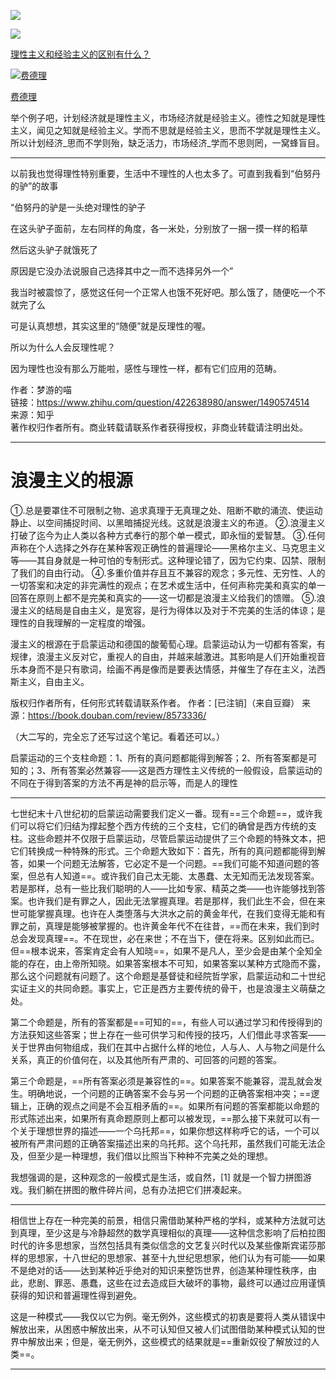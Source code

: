 ![](https://pic4.zhimg.com/c51cfaff7f17f11def08313a965a8a97_b.webp)

![](https://pic1.zhimg.com/2ae1a4c37d25646df082c413bea6c254_b.webp)




[理性主义和经验主义的区别有什么？](https://www.zhihu.com/question/271919929/answer/2051686702)

[![费德理](https://pic2.zhimg.com/50/da8e974dc_s.jpg?source=57bbeac9)](https://www.zhihu.com/people/liu-wei-98-17)

[费德理](https://www.zhihu.com/people/liu-wei-98-17)

举个例子吧，计划经济就是理性主义，市场经济就是经验主义。德性之知就是理性主义，闻见之知就是经验主义。学而不思就是经验主义，思而不学就是理性主义。所以计划经济_思而不学则殆，缺乏活力，市场经济_学而不思则罔，一窝蜂盲目。

---


以前我也觉得理性特别重要，生活中不理性的人也太多了。可直到我看到“伯努丹的驴”的故事

“伯努丹的驴是一头绝对理性的驴子

在这头驴子面前，左右同样的角度，各一米处，分别放了一捆一摸一样的稻草

然后这头驴子就饿死了

原因是它没办法说服自己选择其中之一而不选择另外一个”

我当时被震惊了，感觉这任何一个正常人也饿不死好吧。那么饿了，随便吃一个不就完了么

可是认真想想，其实这里的“随便”就是反理性的喔。

所以为什么人会反理性呢？

因为理性也没有那么万能啦，感性与理性一样，都有它们应用的范畴。

  
  
作者：梦游的喵  
链接：https://www.zhihu.com/question/422638980/answer/1490574514  
来源：知乎  
著作权归作者所有。商业转载请联系作者获得授权，非商业转载请注明出处。

---

# 浪漫主义的根源
①.总是要罩住不可限制之物、追求真理于无真理之处、阻断不歇的涌流、使运动静止、以空间捕捉时间、以黑暗捕捉光线。这就是浪漫主义的布道。 ②.浪漫主义打破了迄今为止人类以各种方式奉行的那个单一模式，即永恒的爱智慧。 ③.任何声称在个人选择之外存在某种客观正确性的普遍理论——黑格尔主义、马克思主义等——其自身就是一种可怕的专制形式。这种理论错了，因为它约束、囚禁、限制了我们的自由行动。 ④.多重价值并存且互不兼容的观念；多元性、无穷性、人的一切答案和决定的非完满性的观点；在艺术或生活中，任何声称完美和真实的单一回答在原则上都不是完美和真实的——这一切都是浪漫主义给我们的馈赠。 ⑤.浪漫主义的结局是自由主义，是宽容，是行为得体以及对于不完美的生活的体谅；是理性的自我理解的一定程度的增强。

漫主义的根源在于启蒙运动和德国的酸葡萄心理。启蒙运动认为一切都有答案，有规律，浪漫主义反对它，重视人的自由，并越来越激进。其影响是人们开始重视音乐本身而不是只有歌词，绘画不再是像而是要表达情感，并催生了存在主义，法西斯主义，自由主义。

版权归作者所有，任何形式转载请联系作者。
作者：[已注销]（来自豆瓣）
来源：https://book.douban.com/review/8573336/


（大二写的，完全忘了还写过这个笔记。看着还可以。）

启蒙运动的三个支柱命题：1、所有的真问题都能得到解答；2、所有答案都是可知的；3、所有答案必然兼容——这是西方理性主义传统的一般假设，启蒙运动的不同在于得到答案的方法不再是神的启示等，而是人的理性

---
七世纪末十八世纪初的启蒙运动需要我们定义一番。现有==三个命题==，或许我们可以将它们归结为撑起整个西方传统的三个支柱，它们的确曾是西方传统的支柱。这些命题并不仅限于启蒙运动，尽管启蒙运动提供了三个命题的特殊文本，把它们转换成一种特殊的形式。三个命题大致如下：首先，所有的真问题都能得到解答，如果一个问题无法解答，它必定不是一个问题。==我们可能不知道问题的答案，但总有人知道==。或许我们自己太无能、太愚蠢、太无知而无法发现答案。若是那样，总有一些比我们聪明的人——比如专家、精英之类——也许能够找到答案。也许我们是有罪之人，因此无法掌握真理。若是那样，我们此生不会，但在来世可能掌握真理。也许在人类堕落与大洪水之前的黄金年代，在我们变得无能和有罪之前，真理是能够被掌握的。也许黄金年代不在往昔，==而在未来，我们到时总会发现真理==。不在现世，必在来世；不在当下，便在将来。区别如此而已。但==根本说来，答案肯定会有人知晓==，如果不是凡人，至少会是由某个全知全能的存在，由上帝所知晓。如果答案根本不可知，如果答案以某种方式隐而不露，那么这个问题就有问题了。这个命题是基督徒和经院哲学家，启蒙运动和二十世纪实证主义的共同命题。事实上，它正是西方主要传统的骨干，也是浪漫主义萌蘖之处。

第二个命题是，所有的答案都是==可知的==，有些人可以通过学习和传授得到的方法获知这些答案；世上存在一些可供学习和传授的技巧，人们借此寻求答案——关于世界由何物组成，我们在其中占据什么样的地位，人与人、人与物之间是什么关系，真正的价值何在，以及其他所有严肃的、可回答的问题的答案。

第三个命题是，==所有答案必须是兼容性的==。如果答案不能兼容，混乱就会发生。明确地说，一个问题的正确答案不会与另一个问题的正确答案相冲突；==逻辑上，正确的观点之间是不会互相矛盾的==。如果所有问题的答案都能以命题的形式陈述出来，如果所有真命题原则上都可以被发现，==那么接下来就可以有一个关于理想世界的描述——一个乌托邦==，如果你想这样称呼它的话，一个可以被所有严肃问题的正确答案描述出来的乌托邦。这个乌托邦，虽然我们可能无法企及，但至少是一种理想，我们借以比照当下种种不完美之处的理想。

我想强调的是，这种观念的一般模式是生活，或自然，[1] 就是一个智力拼图游戏。我们躺在拼图的散件碎片间，总有办法把它们拼凑起来。


---
相信世上存在一种完美的前景，相信只需借助某种严格的学科，或某种方法就可达到真理，至少这是与冷静超然的数学真理相似的真理——这种信念影响了后柏拉图时代的许多思想家，当然包括具有类似信念的文艺复兴时代以及某些像斯宾诺莎那样的思想家，十八世纪的思想家、甚至十九世纪思想家，他们认为有可能——如果不是绝对的话——达到某种近乎绝对的知识来整饬世界，创造某种理性秩序，由此，悲剧、罪恶、愚蠢，这些在过去造成巨大破坏的事物，最终可以通过应用谨慎获得的知识和普遍理性得到避免。

这是一种模式——我仅以它为例。毫无例外，这些模式的初衷是要将人类从错误中解放出来，从困惑中解放出来，从不可认知但又被人们试图借助某种模式认知的世界中解放出来；但是，毫无例外，这些模式的结果就是==重新奴役了解放过的人类==。


---